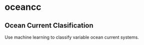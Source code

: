 # oceancc 
## Ocean Current Clasification

Use machine learning to classify variable ocean current systems.